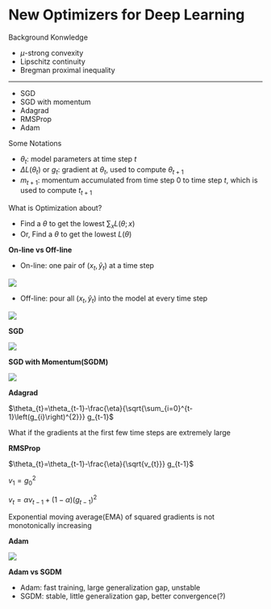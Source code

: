 # New Optimizers for Deep Learning

Background Konwledge

- $\mu$-strong convexity
- Lipschitz continuity
- Bregman proximal inequality

---

- SGD
- SGD with momentum
- Adagrad
- RMSProp
- Adam

Some Notations

- $\theta_{t}$: model parameters at time step $t$
- $\Delta L(\theta_{t})$ or $g_{t}$: gradient at $\theta_{t}$, used to compute $\theta_{t+1}$
- $m_{t+1}$: momentum accumulated from time step $0$ to time step $t$, which is used to compute $t_{t+1}$

What is Optimization about?

- Find a $\theta$ to get the lowest $\sum_{x} L(\theta;x)$
- Or, Find a $\theta$ to get the lowest $L(\theta)$

**On-line vs Off-line**

- On-line: one pair of $(x_{t}, \hat{y}_{t})$ at a time step

![](/images/deep-learn-1/on-line.png)

- Off-line: pour all $(x_{t}, \hat{y}_{t})$ into the model at every time step

![](/images/deep-learn-1/off-line.png)

**SGD**

![](/images/deep-learn-1/SGD.png)

**SGD with Momentum(SGDM)**

![](/images/deep-learn-1/SGDM.png)

**Adagrad**

$\theta_{t}=\theta_{t-1}-\frac{\eta}{\sqrt{\sum_{i=0}^{t-1}\left(g_{i}\right)^{2}}} g_{t-1}$

What if the gradients at the first few time steps are extremely large

**RMSProp**

$\theta_{t}=\theta_{t-1}-\frac{\eta}{\sqrt{v_{t}}} g_{t-1}$

$v_{1}=g_{0}^{2}$

$v_{t}=\alpha v_{t-1}+(1-\alpha)\left(g_{t-1}\right)^{2}$

Exponential moving average(EMA) of squared gradients is not monotonically increasing

**Adam**

![](/images/deep-learn-1/Adam.png)

**Adam vs SGDM**

- Adam: fast training, large generalization gap, unstable
- SGDM: stable, little generalization gap, better convergence(?)
